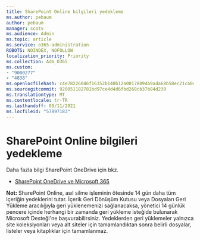```yaml
---
title: SharePoint Online bilgileri yedekleme
ms.author: pebaum
author: pebaum
manager: scotv
ms.audience: Admin
ms.topic: article
ms.service: o365-administration
ROBOTS: NOINDEX, NOFOLLOW
localization_priority: Priority
ms.collection: Adm_O365
ms.custom:
- "9000277"
- "4838"
ms.openlocfilehash: c4e78226046f16352b140b12a00178094b9ada68b58ec21ca0d974792c8e3068
ms.sourcegitcommit: 920051182781bd97ce4d4d6fbd268cb37b84d239
ms.translationtype: MT
ms.contentlocale: tr-TR
ms.lasthandoff: 08/11/2021
ms.locfileid: "57897183"
---
```

# <a name="sharepoint-online-backup-information"></a>SharePoint Online bilgileri yedekleme

Daha fazla bilgi SharePoint OneDrive için bkz.

- [SharePoint OneDrive ve Microsoft 365](https://docs.microsoft.com/compliance/assurance/assurance-sharepoint-onedrive-data-resiliency)

**Not:** SharePoint Online, asıl silme işleminin ötesinde 14 gün daha tüm içeriğin yedeklerini tutar. İçerik Geri Dönüşüm Kutusu [](https://support.microsoft.com/office/restore-deleted-items-from-the-site-collection-recycle-bin-5fa924ee-16d7-487b-9a0a-021b9062d14b) veya [](https://support.microsoft.com/office/restore-your-onedrive-fa231298-759d-41cf-bcd0-25ac53eb8a15)Dosyaları Geri Yükleme aracılığıyla geri yüklenemenizi sağlanacaksa, yönetici 14 günlük pencere içinde herhangi bir zamanda geri yükleme isteğide bulunarak Microsoft Desteği'ne başvurabilirsiniz. Yedeklerden geri yüklemeler yalnızca site koleksiyonları veya alt siteler için tamamlandıktan sonra belirli dosyalar, listeler veya kitaplıklar için tamamlanmaz.
